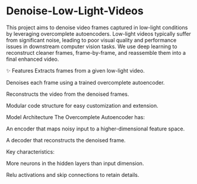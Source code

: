 # Denoise-Low-Light-Videos
This project aims to denoise video frames captured in low-light conditions by leveraging overcomplete autoencoders. Low-light videos typically suffer from significant noise, leading to poor visual quality and performance issues in downstream computer vision tasks.
We use deep learning to reconstruct cleaner frames, frame-by-frame, and reassemble them into a final enhanced video.

✨ Features
Extracts frames from a given low-light video.

Denoises each frame using a trained overcomplete autoencoder.

Reconstructs the video from the denoised frames.

Modular code structure for easy customization and extension.

Model Architecture
The Overcomplete Autoencoder has:

An encoder that maps noisy input to a higher-dimensional feature space.

A decoder that reconstructs the denoised frame.

Key characteristics:

More neurons in the hidden layers than input dimension.

Relu activations and skip connections to retain details.
